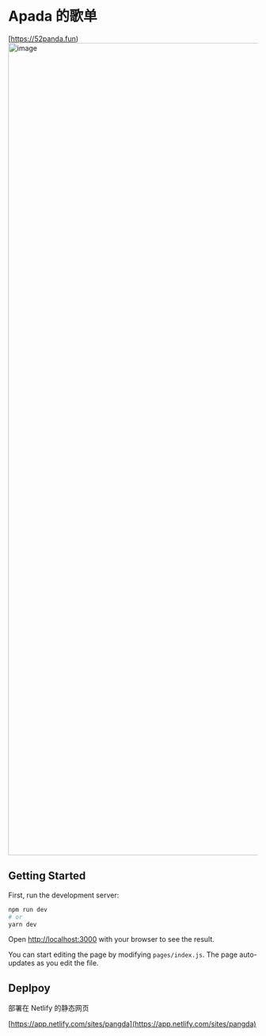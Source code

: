 # Apada 的歌单

[https://52panda.fun)
<img width="1641" alt="image" src="https://github.com/user-attachments/assets/977115f9-81a6-477b-aacb-baf7d8aba656">

## Getting Started

First, run the development server:

```bash
npm run dev
# or
yarn dev
```

Open [http://localhost:3000](http://localhost:3000) with your browser to see the result.

You can start editing the page by modifying `pages/index.js`. The page auto-updates as you edit the file.

## Deplpoy

部署在 Netlify 的静态网页

[https://app.netlify.com/sites/pangda](https://app.netlify.com/sites/pangda)
